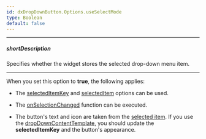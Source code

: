 ```yaml
---
id: dxDropDownButton.Options.useSelectMode
type: Boolean
default: false
---
```

---
##### shortDescription
Specifies whether the widget stores the selected drop-down menu item.

---
When you set this option to **true**, the following applies:

- The [selectedItemKey](/Documentation/ApiReference/UI_Widgets/dxDropDownButton/Configuration/#selectedItemKey) and [selectedItem](/Documentation/ApiReference/UI_Widgets/dxDropDownButton/Configuration/#selectedItem) options can be used.

- The [onSelectionChanged](/Documentation/ApiReference/UI_Widgets/dxDropDownButton/Configuration/#onSelectionChanged) function can be executed.

- The button's text and icon are taken from the [selected item](/Documentation/ApiReference/UI_Widgets/dxDropDownButton/Configuration/#selectedItemKey). If you use the [dropDownContentTemplate](/Documentation/ApiReference/UI_Widgets/dxDropDownButton/Configuration/#dropDownContentTemplate), you should update the **selectedItemKey** and the button's appearance.